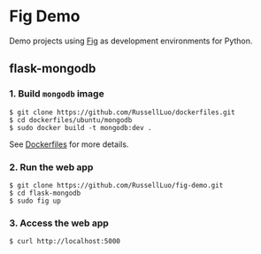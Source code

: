 Fig Demo
========

Demo projects using [Fig][1] as development environments for Python.


flask-mongodb
-------------

### 1. Build `mongodb` image

    $ git clone https://github.com/RussellLuo/dockerfiles.git
    $ cd dockerfiles/ubuntu/mongodb
    $ sudo docker build -t mongodb:dev .

See [Dockerfiles][2] for more details.

### 2. Run the web app

    $ git clone https://github.com/RussellLuo/fig-demo.git
    $ cd flask-mongodb
    $ sudo fig up

### 3. Access the web app

    $ curl http://localhost:5000


[1]: https://github.com/docker/fig
[2]: https://github.com/RussellLuo/dockerfiles
